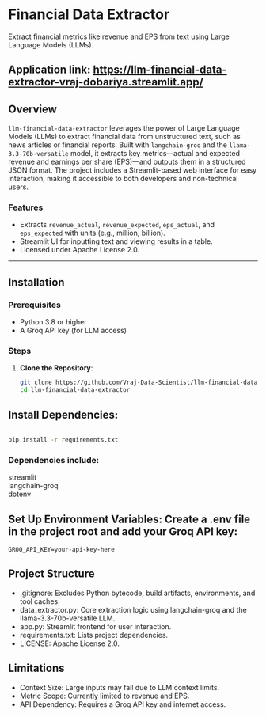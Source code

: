 
# **Financial Data Extractor**  

Extract financial metrics like revenue and EPS from text using Large Language Models (LLMs).

Application link: https://llm-financial-data-extractor-vraj-dobariya.streamlit.app/
---

## Overview

`llm-financial-data-extractor` leverages the power of Large Language Models (LLMs) to extract financial data from unstructured text, such as news articles or financial reports. Built with `langchain-groq` and the `llama-3.3-70b-versatile` model, it extracts key metrics—actual and expected revenue and earnings per share (EPS)—and outputs them in a structured JSON format. The project includes a Streamlit-based web interface for easy interaction, making it accessible to both developers and non-technical users.

### Features
- Extracts `revenue_actual`, `revenue_expected`, `eps_actual`, and `eps_expected` with units (e.g., million, billion).
- Streamlit UI for inputting text and viewing results in a table.
- Licensed under Apache License 2.0.

---

## Installation

### Prerequisites
- Python 3.8 or higher
- A Groq API key (for LLM access)

### Steps
1. **Clone the Repository**:
   ```bash
   git clone https://github.com/Vraj-Data-Scientist/llm-financial-data-extractor.git
   cd llm-financial-data-extractor

## Install Dependencies:
  ```bash

  pip install -r requirements.txt
  ```

### Dependencies include:
streamlit  
langchain-groq  
dotenv  

## Set Up Environment Variables: Create a .env file in the project root and add your Groq API key:

```text
GROQ_API_KEY=your-api-key-here
```

## Project Structure

- .gitignore: Excludes Python bytecode, build artifacts, environments, and tool caches.
- data_extractor.py: Core extraction logic using langchain-groq and the llama-3.3-70b-versatile LLM.
- app.py: Streamlit frontend for user interaction.
- requirements.txt: Lists project dependencies.
- LICENSE: Apache License 2.0.

## Limitations

- Context Size: Large inputs may fail due to LLM context limits.
- Metric Scope: Currently limited to revenue and EPS.
- API Dependency: Requires a Groq API key and internet access.
